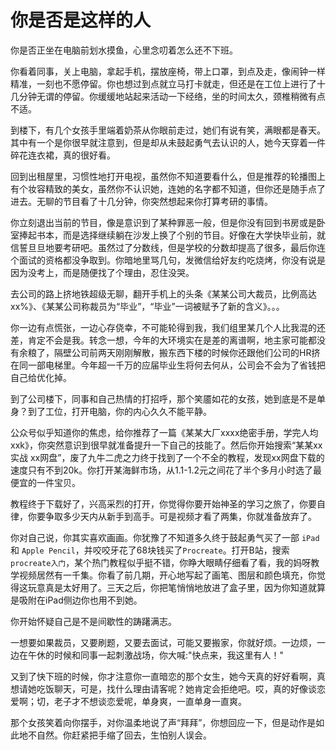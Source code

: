# 你是否是这样的人

你是否正坐在电脑前划水摸鱼，心里念叨着怎么还不下班。

你看着同事，关上电脑，拿起手机，摆放座椅，带上口罩，到点及走，像闹钟一样精准，一刻也不愿停留。你也想过到点就立马打卡就走，但还是在工位上进行了十几分钟无谓的停留。你缓缓地站起来活动一下经络，坐的时间太久，颈椎稍微有点不适。

到楼下，有几个女孩手里端着奶茶从你眼前走过，她们有说有笑，满眼都是春天。其中有一个是你很早就注意到，但是却从未鼓起勇气去认识的人，她今天穿着一件碎花连衣裙，真的很好看。

回到出租屋里，习惯性地打开电视，虽然你不知道要看什么，但是推荐的轮播图上有个妆容精致的美女，虽然你不认识她，连她的名字都不知道，但你还是随手点了进去。无聊的节目看了十几分钟，你突然想起来你打算考研的事情。

你立刻退出当前的节目，像是意识到了某种罪恶一般，但是你没有回到书房或是卧室捧起书本，而是选择继续躺在沙发上换了个别的节目。好像在大学快毕业前，就信誓旦旦地要考研吧。虽然过了分数线，但是学校的分数却提高了很多，最后你连个面试的资格都没争取到。你暗地里骂几句，发微信给好友约吃烧烤，你没有说是因为没考上，而是随便找了个理由，忍住没哭。

去公司的路上挤地铁超级无聊，翻开手机上的头条《某某公司大裁员，比例高达xx%》、《某某公司称裁员为“毕业”，“毕业”一词被赋予了新的含义》。。。

你一边有点慌张，一边心存侥幸，不可能轮得到我，我们组里某几个人比我混的还差，肯定不会是我。转念一想，今年的大环境实在是差的离谱啊，地主家可能都没有余粮了，隔壁公司前两天刚刚解散，搬东西下楼的时候你还跟他们公司的HR挤在同一部电梯里。今年超一千万的应届毕业生将何去何从，公司会不会为了省钱把自己给优化掉。

到了公司楼下，同事和自己热情的打招呼，那个笑靥如花的女孩，她到底是不是单身？到了工位，打开电脑，你的内心久久不能平静。

公众号似乎知道你的焦虑，给你推荐了一篇《某某大厂xxxx绝密手册，学完人均xxk》，你突然意识到很早就准备提升一下自己的技能了。然后你开始搜索“某某xx实战 xx网盘”，废了九牛二虎之力终于找到了一个不全的教程，发现xx网盘下载的速度只有不到20k。你打开某海鲜市场，从1.1-1.2元之间花了半个多月小时选了最便宜的一件宝贝。

教程终于下载好了，兴高采烈的打开，你觉得你要开始神圣的学习之旅了，你要自律，你要争取多少天内从新手到高手。可是视频才看了两集，你就准备放弃了。

你对自己说，你其实喜欢画画。你犹豫了不知道多久终于鼓起勇气买了一部 `iPad` 和 `Apple Pencil`，并咬咬牙花了68块钱买了`Procreate`。打开B站，搜索 `procreate入门`，某个热门教程似乎挺不错，你睁大眼睛仔细看了看，我的妈呀教学视频居然有一千集。你看了前几期，开心地写起了画笔、图层和颜色填充，你觉得这玩意真是太好用了。三天之后，你把笔悄悄地放进了盒子里，因为你知道就算是吸附在iPad侧边你也用不到她。

你开始怀疑自己是不是间歇性的踌躇满志。

一想要如果裁员，又要刷题，又要去面试，可能又要搬家，你就好烦。一边烦，一边在午休的时候和同事一起刺激战场，你大喊:"快点来，我这里有人！"

又到了快下班的时候，你才注意你一直暗恋的那个女生，她今天真的好好看啊，真想请她吃饭聊天，可是，找什么理由请客呢？她肯定会拒绝吧。哎，真的好像谈恋爱啊；切，老子才不想谈恋爱呢，单身爽，一直单身一直爽。

那个女孩笑着向你摆手，对你温柔地说了声“拜拜”，你想回应一下，但是动作是如此地不自然。你赶紧把手缩了回去，生怕别人误会。
